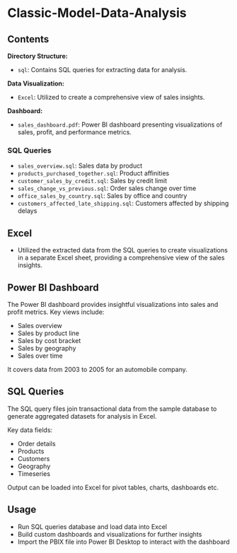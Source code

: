 # Classic-Model-Data-Analysis

## Contents

**Directory Structure:**
- `sql`: Contains SQL queries for extracting data for analysis.

**Data Visualization:**
- `Excel`: Utilized to create a comprehensive view of sales insights.

**Dashboard:**
- `sales_dashboard.pdf`: Power BI dashboard presenting visualizations of sales, profit, and performance metrics.

### SQL Queries

- `sales_overview.sql`: Sales data by product  
- `products_purchased_together.sql`: Product affinities
- `customer_sales_by_credit.sql`: Sales by credit limit
- `sales_change_vs_previous.sql`: Order sales change over time
- `office_sales_by_country.sql`: Sales by office and country 
- `customers_affected_late_shipping.sql`: Customers affected by shipping delays

## Excel
- Utilized the extracted data from the SQL queries to create visualizations in a separate Excel sheet, providing a comprehensive view of the sales insights. 

## Power BI Dashboard

The Power BI dashboard provides insightful visualizations into sales and profit metrics. Key views include:

- Sales overview 
- Sales by product line
- Sales by cost bracket
- Sales by geography
- Sales over time

It covers data from 2003 to 2005 for an automobile company.

## SQL Queries 

The SQL query files join transactional data from the sample database to generate aggregated datasets for analysis in Excel.

Key data fields:

- Order details
- Products
- Customers 
- Geography
- Timeseries 

Output can be loaded into Excel for pivot tables, charts, dashboards etc.

## Usage

- Run SQL queries database and load data into Excel
- Build custom dashboards and visualizations for further insights
- Import the PBIX file into Power BI Desktop to interact with the dashboard
  
